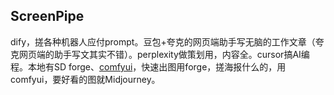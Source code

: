 
## ScreenPipe



dify，搓各种机器人应付prompt。豆包+夸克的网页端助手写无脑的工作文章（夸克网页端的助手写文其实不错）。perplexity做策划用，内容全。cursor搞AI编程。本地有SD forge、[comfyui](https://zhida.zhihu.com/search?content_id=708665584&content_type=Answer&match_order=1&q=comfyui&zhida_source=entity)，快速出图用forge，搓海报什么的，用comfyui，要好看的图就Midjourney。